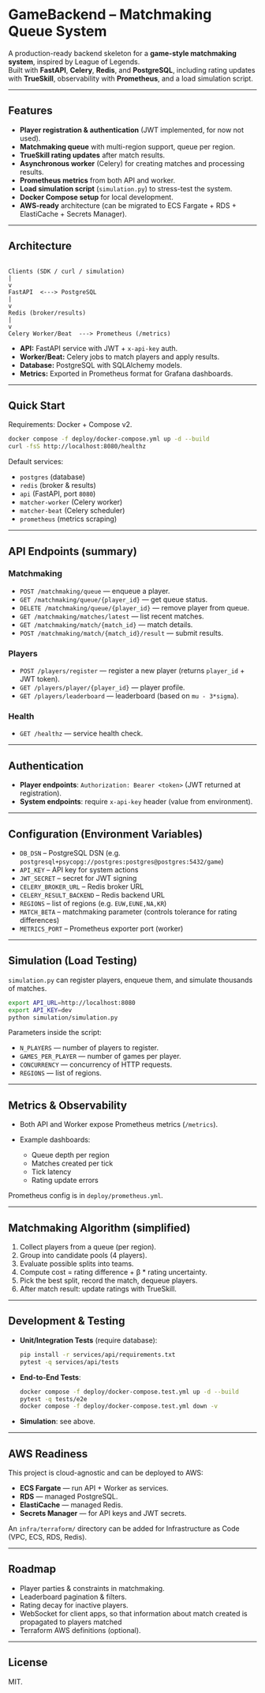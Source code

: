 # GameBackend – Matchmaking Queue System

A production-ready backend skeleton for a **game-style matchmaking system**, inspired by League of Legends.  
Built with **FastAPI**, **Celery**, **Redis**, and **PostgreSQL**, including rating updates with **TrueSkill**, observability with **Prometheus**, and a load simulation script.

---

## Features

- **Player registration & authentication** (JWT implemented, for now not used).
- **Matchmaking queue** with multi-region support, queue per region.
- **TrueSkill rating updates** after match results.
- **Asynchronous worker** (Celery) for creating matches and processing results.
- **Prometheus metrics** from both API and worker.
- **Load simulation script** (`simulation.py`) to stress-test the system.
- **Docker Compose setup** for local development.
- **AWS-ready** architecture (can be migrated to ECS Fargate + RDS + ElastiCache + Secrets Manager).

---

## Architecture

```

Clients (SDK / curl / simulation)
|
v
FastAPI  <---> PostgreSQL
|
v
Redis (broker/results)
|
v
Celery Worker/Beat  ---> Prometheus (/metrics)

```

- **API:** FastAPI service with JWT + `x-api-key` auth.
- **Worker/Beat:** Celery jobs to match players and apply results.
- **Database:** PostgreSQL with SQLAlchemy models.
- **Metrics:** Exported in Prometheus format for Grafana dashboards.

---

## Quick Start

Requirements: Docker + Compose v2.

```bash
docker compose -f deploy/docker-compose.yml up -d --build
curl -fsS http://localhost:8080/healthz
````

Default services:

* `postgres` (database)
* `redis` (broker & results)
* `api` (FastAPI, port `8080`)
* `matcher-worker` (Celery worker)
* `matcher-beat` (Celery scheduler)
* `prometheus` (metrics scraping)

---

## API Endpoints (summary)

### Matchmaking

* `POST /matchmaking/queue` — enqueue a player.
* `GET /matchmaking/queue/{player_id}` — get queue status.
* `DELETE /matchmaking/queue/{player_id}` — remove player from queue.
* `GET /matchmaking/matches/latest` — list recent matches.
* `GET /matchmaking/match/{match_id}` — match details.
* `POST /matchmaking/match/{match_id}/result` — submit results.

### Players

* `POST /players/register` — register a new player (returns `player_id` + JWT token).
* `GET /players/player/{player_id}` — player profile.
* `GET /players/leaderboard` — leaderboard (based on `mu - 3*sigma`).

### Health

* `GET /healthz` — service health check.

---

## Authentication

* **Player endpoints**: `Authorization: Bearer <token>` (JWT returned at registration).
* **System endpoints**: require `x-api-key` header (value from environment).

---

## Configuration (Environment Variables)

* `DB_DSN` – PostgreSQL DSN (e.g. `postgresql+psycopg://postgres:postgres@postgres:5432/game`)
* `API_KEY` – API key for system actions
* `JWT_SECRET` – secret for JWT signing
* `CELERY_BROKER_URL` – Redis broker URL
* `CELERY_RESULT_BACKEND` – Redis backend URL
* `REGIONS` – list of regions (e.g. `EUW,EUNE,NA,KR`)
* `MATCH_BETA` – matchmaking parameter (controls tolerance for rating differences)
* `METRICS_PORT` – Prometheus exporter port (worker)

---

## Simulation (Load Testing)

`simulation.py` can register players, enqueue them, and simulate thousands of matches.

```bash
export API_URL=http://localhost:8080
export API_KEY=dev
python simulation/simulation.py
```

Parameters inside the script:

* `N_PLAYERS` — number of players to register.
* `GAMES_PER_PLAYER` — number of games per player.
* `CONCURRENCY` — concurrency of HTTP requests.
* `REGIONS` — list of regions.

---

## Metrics & Observability

* Both API and Worker expose Prometheus metrics (`/metrics`).
* Example dashboards:

  * Queue depth per region
  * Matches created per tick
  * Tick latency
  * Rating update errors

Prometheus config is in `deploy/prometheus.yml`.

---

## Matchmaking Algorithm (simplified)

1. Collect players from a queue (per region).
2. Group into candidate pools (4 players).
3. Evaluate possible splits into teams.
4. Compute cost = rating difference + β \* rating uncertainty.
5. Pick the best split, record the match, dequeue players.
6. After match result: update ratings with TrueSkill.

---

## Development & Testing

* **Unit/Integration Tests** (require database):

  ```bash
  pip install -r services/api/requirements.txt
  pytest -q services/api/tests
  ```

* **End-to-End Tests**:

  ```bash
  docker compose -f deploy/docker-compose.test.yml up -d --build
  pytest -q tests/e2e
  docker compose -f deploy/docker-compose.test.yml down -v
  ```

* **Simulation**: see above.

---

## AWS Readiness

This project is cloud-agnostic and can be deployed to AWS:

* **ECS Fargate** — run API + Worker as services.
* **RDS** — managed PostgreSQL.
* **ElastiCache** — managed Redis.
* **Secrets Manager** — for API keys and JWT secrets.

An `infra/terraform/` directory can be added for Infrastructure as Code (VPC, ECS, RDS, Redis).

---

## Roadmap

* Player parties & constraints in matchmaking.
* Leaderboard pagination & filters.
* Rating decay for inactive players.
* WebSocket for client apps, so that information about match created is propagated to players matched
* Terraform AWS definitions (optional).

---

## License

MIT.
